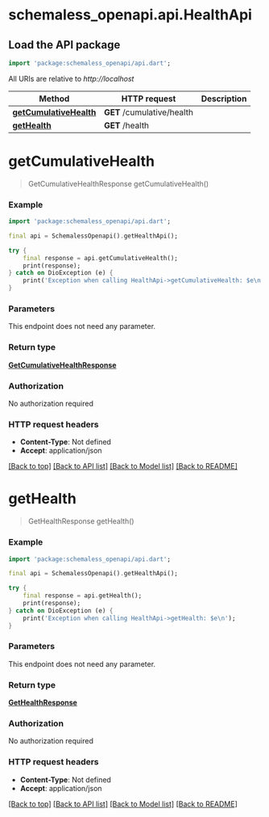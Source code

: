# schemaless_openapi.api.HealthApi

## Load the API package
```dart
import 'package:schemaless_openapi/api.dart';
```

All URIs are relative to *http://localhost*

Method | HTTP request | Description
------------- | ------------- | -------------
[**getCumulativeHealth**](HealthApi.md#getcumulativehealth) | **GET** /cumulative/health | 
[**getHealth**](HealthApi.md#gethealth) | **GET** /health | 


# **getCumulativeHealth**
> GetCumulativeHealthResponse getCumulativeHealth()



### Example
```dart
import 'package:schemaless_openapi/api.dart';

final api = SchemalessOpenapi().getHealthApi();

try {
    final response = api.getCumulativeHealth();
    print(response);
} catch on DioException (e) {
    print('Exception when calling HealthApi->getCumulativeHealth: $e\n');
}
```

### Parameters
This endpoint does not need any parameter.

### Return type

[**GetCumulativeHealthResponse**](GetCumulativeHealthResponse.md)

### Authorization

No authorization required

### HTTP request headers

 - **Content-Type**: Not defined
 - **Accept**: application/json

[[Back to top]](#) [[Back to API list]](../README.md#documentation-for-api-endpoints) [[Back to Model list]](../README.md#documentation-for-models) [[Back to README]](../README.md)

# **getHealth**
> GetHealthResponse getHealth()



### Example
```dart
import 'package:schemaless_openapi/api.dart';

final api = SchemalessOpenapi().getHealthApi();

try {
    final response = api.getHealth();
    print(response);
} catch on DioException (e) {
    print('Exception when calling HealthApi->getHealth: $e\n');
}
```

### Parameters
This endpoint does not need any parameter.

### Return type

[**GetHealthResponse**](GetHealthResponse.md)

### Authorization

No authorization required

### HTTP request headers

 - **Content-Type**: Not defined
 - **Accept**: application/json

[[Back to top]](#) [[Back to API list]](../README.md#documentation-for-api-endpoints) [[Back to Model list]](../README.md#documentation-for-models) [[Back to README]](../README.md)

